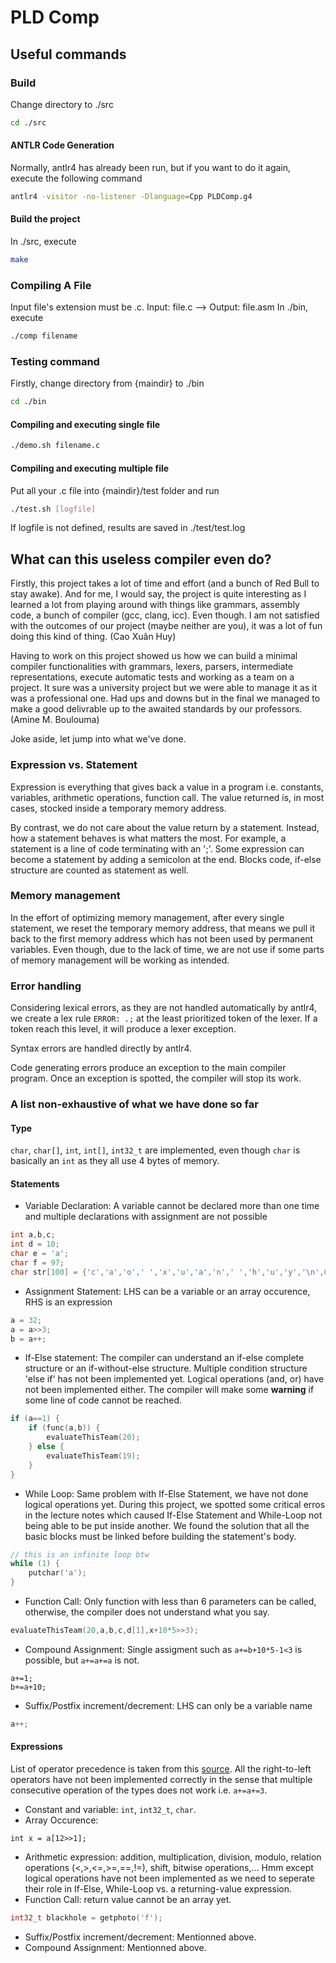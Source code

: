 # PLD Comp

## Useful commands

### Build
Change directory to ./src
```bash
cd ./src
```
#### ANTLR Code Generation
Normally, antlr4 has already been run, but if you want to do it again, execute the following command
```bash
antlr4 -visitor -no-listener -Dlanguage=Cpp PLDComp.g4
```
#### Build the project
In ./src, execute
```bash
make
```

### Compiling A File
Input file's extension must be .c. Input: file.c --> Output: file.asm
In ./bin, execute
```bash
./comp filename
```
### Testing command
Firstly, change directory from {maindir} to ./bin
```bash
cd ./bin
```

#### Compiling and executing single file
```bash
./demo.sh filename.c
```
#### Compiling and executing multiple file
Put all your .c file into {maindir}/test folder and run
```bash
./test.sh [logfile]
```
If logfile is not defined, results are saved in ./test/test.log

## What can this useless compiler even do?

Firstly, this project takes a lot of time and effort (and a bunch of Red Bull to stay awake). And for me, I would say, the project is quite interesting as I learned a lot from playing around with things like grammars, assembly code, a bunch of compiler (gcc, clang, icc). Even though. I am not satisfied with the outcomes of our project (maybe neither are you), it was a lot of fun doing this kind of thing. (Cao Xuân Huy)

Having to work on this project showed us how we can build a minimal compiler functionalities with grammars, lexers,  parsers, intermediate representations, execute automatic tests and working as a team on a project. It sure was a university project but we were able to manage it as it was a professional one. Had ups and downs but in the final we managed to make a good delivrable up to the awaited standards by our professors. (Amine M. Boulouma)

Joke aside, let jump into what we've done.

### Expression vs. Statement
Expression is everything that gives back a value in a program i.e. constants, variables, arithmetic operations, function call. The value returned is, in most cases, stocked inside a temporary memory address.

By contrast, we do not care about the value return by a statement. Instead, how a statement behaves is what matters the most. For example, a statement is a line of code terminating with an ';'. Some expression can become a statement by adding a semicolon at the end. Blocks code, if-else structure are counted as statement as well.

### Memory management
In the effort of optimizing memory management, after every single statement, we reset the temporary memory address, that means we pull it back to the first memory address which has not been used by permanent variables. Even though, due to the lack of time, we are not use if some parts of memory management will be working as intended.

### Error handling
Considering lexical errors, as they are not handled automatically by antlr4, we create a lex rule `ERROR: .;` at the least prioritized token of the lexer. If a token reach this level, it will produce a lexer exception.

Syntax errors are handled directly by antlr4.

Code generating errors produce an exception to the main compiler program. Once an exception is spotted, the compiler will stop its work.
### A list non-exhaustive of what we have done so far
#### Type
`char`, `char[]`, `int`, `int[]`, `int32_t` are implemented, even though `char` is basically an `int` as they all use 4 bytes of memory.
#### Statements
* Variable Declaration: A variable cannot be declared more than one time and multiple declarations with assignment are not possible
```c
int a,b,c;
int d = 10;
char e = 'a';
char f = 97;
char str[100] = {'c','a','o',' ','x','u','a','n',' ','h','u','y','\n',0};
```
* Assignment Statement: LHS can be a variable or an array occurence, RHS is an expression
```c
a = 32;
a = a>>3;
b = a++;
```
* If-Else statement: The compiler can understand an if-else complete structure or an if-without-else structure. Multiple condition structure 'else if' has not been implemented yet. Logical operations (and, or) have not been implemented either. The compiler will make some **warning** if some line of code cannot be reached.
```c
if (a==1) {
    if (func(a,b)) {
        evaluateThisTeam(20);
    } else {
        evaluateThisTeam(19);
    }
}
```
* While Loop: Same problem with If-Else Statement, we have not done logical operations yet. During this project, we spotted some critical erros in the lecture notes which caused If-Else Statement and While-Loop not being able to be put inside another. We found the solution that all the basic blocks must be linked before building the statement's body.
```c
// this is an infinite loop btw
while (1) {
    putchar('a');
}
```
* Function Call: Only function with less than 6 parameters can be called, otherwise, the compiler does not understand what you say.
```c
evaluateThisTeam(20,a,b,c,d[1],x+10*5>>3);
```
* Compound Assignment: Single assigment such as `a+=b+10*5-1<3` is possible, but `a+=a+=a` is not.
```
a+=1;
b+=a+10;
```
* Suffix/Postfix increment/decrement: LHS can only be a variable name
```c
a++;
```

#### Expressions
List of operator precedence is taken from this [source](https://en.cppreference.com/w/cpp/language/operator_precedence). All the right-to-left operators have not been implemented correctly in the sense that multiple consecutive operation of the types does not work i.e. `a+=a+=3`.
* Constant and variable: `int`, `int32_t`, `char`.
* Array Occurence:
```
int x = a[12>>1];
```
* Arithmetic expression: addition, multiplication, division, modulo, relation operations (<,>,<=,>=,==,!=), shift, bitwise operations,... Hmm except logical operations have not been implemented as we need to seperate their role in If-Else, While-Loop vs. a returning-value expression.
* Function Call: return value cannot be an array yet.
```c
int32_t blackhole = getphoto('f');
```
* Suffix/Postfix increment/decrement: Mentionned above.
* Compound Assignment: Mentionned above.